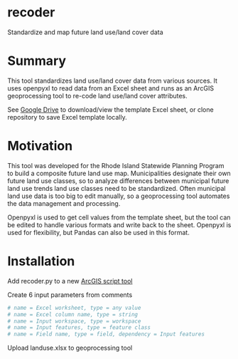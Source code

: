 # recoder
Standardize and map future land use/land cover data

# Summary

This tool standardizes land use/land cover data from various sources. It uses openpyxl to read data from an Excel sheet and runs as an ArcGIS geoprocessing tool to re-code land use/land cover attributes.

See [Google Drive](https://goo.gl/k8Vsp0) to download/view the template Excel sheet, or clone repository to save Excel template locally.

# Motivation

This tool was developed for the Rhode Island Statewide Planning Program to build a composite future land use map. Municipalities designate their own future land use classes, so to analyze differences between municipal future land use trends land use classes need to be standardized. Often municipal land use data is too big to edit manually, so a geoprocessing tool automates the data management and processing.

Openpyxl is used to get cell values from the template sheet, but the tool can be edited to handle various formats and write back to the sheet. Openpyxl is used for flexibility, but Pandas can also be used in this format.

# Installation

Add recoder.py to a new [ArcGIS script tool](http://pro.arcgis.com/en/pro-app/help/analysis/geoprocessing/basics/create-a-python-script-tool.htm)

Create 6 input parameters from comments
```python
# name = Excel worksheet, type = any value
# name = Excel column name, type = string
# name = Input workspace, type = workspace
# name = Input features, type = feature class
# name = Field name, type = field, dependency = Input features
```
Upload landuse.xlsx to geoprocessing tool
